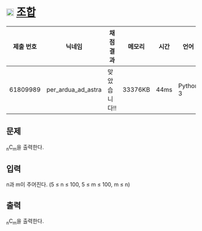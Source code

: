 # <img width="20px"  src="https://d2gd6pc034wcta.cloudfront.net/tier/8.svg" class="solvedac-tier"> [조합](https://www.acmicpc.net/problem/2407) 

| 제출 번호 | 닉네임 | 채점 결과 | 메모리 | 시간 | 언어 | 코드 길이 |
|---|---|---|---|---|---|---|
|61809989|per_ardua_ad_astra|맞았습니다!! |33376KB|44ms|Python 3|96B|

## 문제
<p><sub>n</sub>C<sub>m</sub>을 출력한다.</p>

## 입력
<p>n과 m이 주어진다. (5 ≤ n ≤ 100, 5 ≤ m ≤ 100, m ≤ n)</p>

## 출력
<p><sub>n</sub>C<sub>m</sub>을 출력한다.</p>

